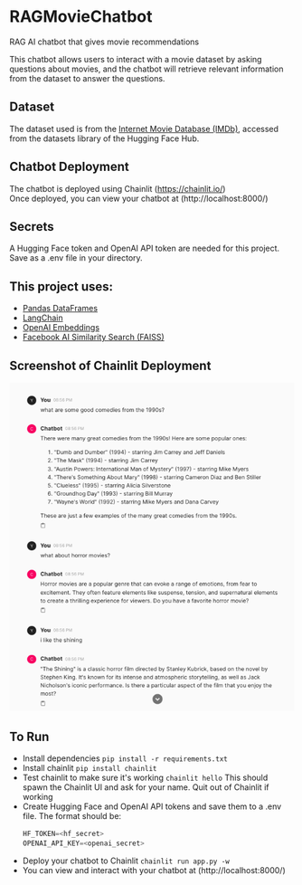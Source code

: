 # RAGMovieChatbot
 RAG AI chatbot that gives movie recommendations

 This chatbot allows users to interact with a movie dataset by asking questions about movies, and the chatbot will retrieve relevant information from the dataset to answer the questions.

## Dataset
 The dataset used is from the [Internet Movie Database (IMDb)](https://huggingface.co/datasets/ShubhamChoksi/IMDB_Movies), accessed from the datasets library of the Hugging Face Hub.

## Chatbot Deployment
  The chatbot is deployed using Chainlit (https://chainlit.io/)  
  Once deployed, you can view your chatbot at (http://localhost:8000/)

## Secrets
  A Hugging Face token and OpenAI API token are needed for this project. Save as a .env file in your directory.

## This project uses:

- [Pandas DataFrames](https://pandas.pydata.org/docs/reference/io.html)
- [LangChain](https://python.langchain.com/v0.2/docs/introduction/)
- [OpenAI Embeddings](https://python.langchain.com/v0.1/docs/integrations/text_embedding/openai/)
- [Facebook AI Similarity Search (FAISS)](https://python.langchain.com/v0.1/docs/integrations/vectorstores/faiss/)

## Screenshot of Chainlit Deployment
![Screenshot](https://github.com/audsinthecity/RAGMovieChatbot/blob/master/AIChatbot.png)

## To Run
- Install dependencies ```pip install -r requirements.txt```
- Install chainlit ```pip install chainlit```
- Test chainlit to make sure it's working ```chainlit hello``` This should spawn the Chainlit UI and ask for your name. Quit out of Chainlit if working
- Create Hugging Face and OpenAI API tokens and save them to a .env file. The format should be:
  ```python
  HF_TOKEN=<hf_secret>
  OPENAI_API_KEY=<openai_secret>
- Deploy your chatbot to Chainlit ```chainlit run app.py -w```
- You can view and interact with your chatbot at (http://localhost:8000/)

